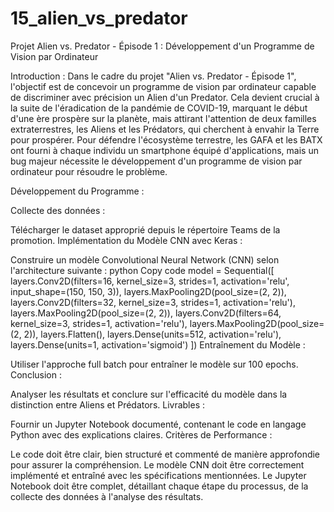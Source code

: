 # 15_alien_vs_predator

Projet Alien vs. Predator - Épisode 1 : Développement d'un Programme de Vision par Ordinateur

Introduction :
Dans le cadre du projet "Alien vs. Predator - Épisode 1", l'objectif est de concevoir un programme de vision par ordinateur capable de discriminer avec précision un Alien d'un Predator. Cela devient crucial à la suite de l'éradication de la pandémie de COVID-19, marquant le début d'une ère prospère sur la planète, mais attirant l'attention de deux familles extraterrestres, les Aliens et les Prédators, qui cherchent à envahir la Terre pour prospérer. Pour défendre l'écosystème terrestre, les GAFA et les BATX ont fourni à chaque individu un smartphone équipé d'applications, mais un bug majeur nécessite le développement d'un programme de vision par ordinateur pour résoudre le problème.

Développement du Programme :

Collecte des données :

Télécharger le dataset approprié depuis le répertoire Teams de la promotion.
Implémentation du Modèle CNN avec Keras :

Construire un modèle Convolutional Neural Network (CNN) selon l'architecture suivante :
python
Copy code
model = Sequential([
    layers.Conv2D(filters=16, kernel_size=3, strides=1, activation='relu', input_shape=(150, 150, 3)),
    layers.MaxPooling2D(pool_size=(2, 2)),
    layers.Conv2D(filters=32, kernel_size=3, strides=1, activation='relu'),
    layers.MaxPooling2D(pool_size=(2, 2)),
    layers.Conv2D(filters=64, kernel_size=3, strides=1, activation='relu'),
    layers.MaxPooling2D(pool_size=(2, 2)),
    layers.Flatten(),
    layers.Dense(units=512, activation='relu'),
    layers.Dense(units=1, activation='sigmoid')
])
Entraînement du Modèle :

Utiliser l'approche full batch pour entraîner le modèle sur 100 epochs.
Conclusion :

Analyser les résultats et conclure sur l'efficacité du modèle dans la distinction entre Aliens et Prédators.
Livrables :

Fournir un Jupyter Notebook documenté, contenant le code en langage Python avec des explications claires.
Critères de Performance :

Le code doit être clair, bien structuré et commenté de manière approfondie pour assurer la compréhension.
Le modèle CNN doit être correctement implémenté et entraîné avec les spécifications mentionnées.
Le Jupyter Notebook doit être complet, détaillant chaque étape du processus, de la collecte des données à l'analyse des résultats.
